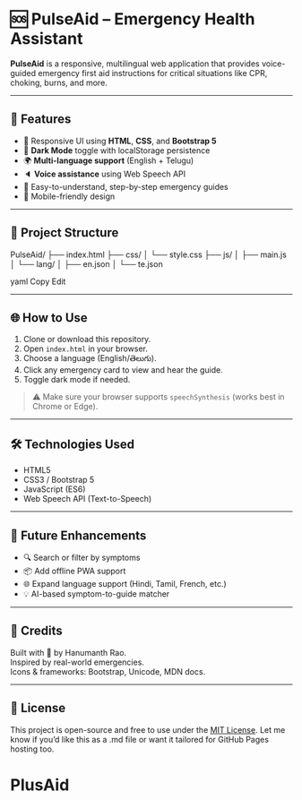 # 🆘 PulseAid – Emergency Health Assistant

**PulseAid** is a responsive, multilingual web application that provides voice-guided emergency first aid instructions for critical situations like CPR, choking, burns, and more.

---

## 🚀 Features

- 🎨 Responsive UI using **HTML**, **CSS**, and **Bootstrap 5**
- 🌙 **Dark Mode** toggle with localStorage persistence
- 🌍 **Multi-language support** (English + Telugu)
- 🔈 **Voice assistance** using Web Speech API
- 🧠 Easy-to-understand, step-by-step emergency guides
- 📱 Mobile-friendly design

---

## 📂 Project Structure

PulseAid/
├── index.html
├── css/
│ └── style.css
├── js/
│ ├── main.js
│ └── lang/
│ ├── en.json
│ └── te.json

yaml
Copy
Edit

---

## 🌐 How to Use

1. Clone or download this repository.
2. Open `index.html` in your browser.
3. Choose a language (English/తెలుగు).
4. Click any emergency card to view and hear the guide.
5. Toggle dark mode if needed.

> ⚠️ Make sure your browser supports `speechSynthesis` (works best in Chrome or Edge).

---

## 🛠 Technologies Used

- HTML5
- CSS3 / Bootstrap 5
- JavaScript (ES6)
- Web Speech API (Text-to-Speech)

---

## 📢 Future Enhancements

- 🔍 Search or filter by symptoms
- 📦 Add offline PWA support
- 🌐 Expand language support (Hindi, Tamil, French, etc.)
- 💡 AI-based symptom-to-guide matcher

---

## 🙌 Credits

Built with 💖 by Hanumanth Rao.  
Inspired by real-world emergencies.  
Icons & frameworks: Bootstrap, Unicode, MDN docs.

---

## 📄 License

This project is open-source and free to use under the [MIT License](LICENSE).
Let me know if you’d like this as a .md file or want it tailored for GitHub Pages hosting too.


# PlusAid
